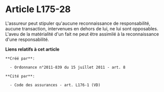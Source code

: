 # Article L175-28

L'assureur peut stipuler qu'aucune reconnaissance de responsabilité, aucune transaction, intervenues en dehors de lui, ne lui
sont opposables. L'aveu de la matérialité d'un fait ne peut être assimilé à la reconnaissance d'une responsabilité.

**Liens relatifs à cet article**

	**Créé par**:

	  - Ordonnance n°2011-839 du 15 juillet 2011 - art. 8

	**Cité par**:

	  - Code des assurances - art. L176-1 (VD)
